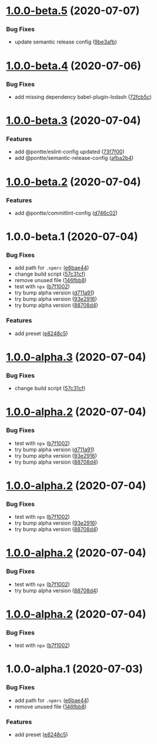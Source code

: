 # [1.0.0-beta.5](https://github.com/pontte/babel-preset/compare/1.0.0-beta.4...1.0.0-beta.5) (2020-07-07)


### Bug Fixes

* update semantic release config ([9be3afb](https://github.com/pontte/babel-preset/commit/9be3afb081a9637e5d510e3851ce531a24f05dc1))

# [1.0.0-beta.4](https://github.com/pontte/babel-preset/compare/1.0.0-beta.3...1.0.0-beta.4) (2020-07-06)


### Bug Fixes

* add missing dependency babel-plugin-lodash ([72fcb5c](https://github.com/pontte/babel-preset/commit/72fcb5c55ce99e7e0fcf1feab87e03a9c9c97bfb))

# [1.0.0-beta.3](https://github.com/pontte/babel-preset/compare/1.0.0-beta.2...1.0.0-beta.3) (2020-07-04)


### Features

* add @pontte/eslint-config updated ([73f7f00](https://github.com/pontte/babel-preset/commit/73f7f00df97a46aee107bb4b616af484c25f59bf))
* add @pontte/semantic-release-config ([afba2b4](https://github.com/pontte/babel-preset/commit/afba2b4305ddd64097b7700a2e9b2b147513826b))

# [1.0.0-beta.2](https://github.com/pontte/babel-preset/compare/1.0.0-beta.1...1.0.0-beta.2) (2020-07-04)


### Features

* add @pontte/commitlint-config ([d746c02](https://github.com/pontte/babel-preset/commit/d746c022a0d4f321ee7050e32d600f38164f5b0c))

# 1.0.0-beta.1 (2020-07-04)


### Bug Fixes

* add path for `.npmrc` ([e6bae44](https://github.com/pontte/babel-preset/commit/e6bae44411016b540f8301996d94362897652d43))
* change build script ([57c31cf](https://github.com/pontte/babel-preset/commit/57c31cfcfdda21316f2c50aa37fb8508a9c3e366))
* remove unused file ([146fbb8](https://github.com/pontte/babel-preset/commit/146fbb81b25f1ac527a668a9760dfce12dfe4a55))
* test with `npx` ([b7f1002](https://github.com/pontte/babel-preset/commit/b7f100202d61fa4d72963e5b3460a681910b9068))
* try bump alpha version ([d711a91](https://github.com/pontte/babel-preset/commit/d711a91fdd778bcc3752d1608d34219822a1468f))
* try bump alpha version ([93e2916](https://github.com/pontte/babel-preset/commit/93e2916851e7befcf49e3ccd881008f519593cd2))
* try bump alpha version ([88708d4](https://github.com/pontte/babel-preset/commit/88708d45b32855fec2f20d65380c96b1084614b0))


### Features

* add preset ([e8248c5](https://github.com/pontte/babel-preset/commit/e8248c565ef4cb85b57cb9c3a34c441b8c18bbd3))

# [1.0.0-alpha.3](https://github.com/pontte/babel-preset/compare/1.0.0-alpha.2...1.0.0-alpha.3) (2020-07-04)


### Bug Fixes

* change build script ([57c31cf](https://github.com/pontte/babel-preset/commit/57c31cfcfdda21316f2c50aa37fb8508a9c3e366))

# [1.0.0-alpha.2](https://github.com/pontte/babel-preset/compare/1.0.0-alpha.1...1.0.0-alpha.2) (2020-07-04)


### Bug Fixes

* test with `npx` ([b7f1002](https://github.com/pontte/babel-preset/commit/b7f100202d61fa4d72963e5b3460a681910b9068))
* try bump alpha version ([d711a91](https://github.com/pontte/babel-preset/commit/d711a91fdd778bcc3752d1608d34219822a1468f))
* try bump alpha version ([93e2916](https://github.com/pontte/babel-preset/commit/93e2916851e7befcf49e3ccd881008f519593cd2))
* try bump alpha version ([88708d4](https://github.com/pontte/babel-preset/commit/88708d45b32855fec2f20d65380c96b1084614b0))

# [1.0.0-alpha.2](https://github.com/pontte/babel-preset/compare/1.0.0-alpha.1...1.0.0-alpha.2) (2020-07-04)


### Bug Fixes

* test with `npx` ([b7f1002](https://github.com/pontte/babel-preset/commit/b7f100202d61fa4d72963e5b3460a681910b9068))
* try bump alpha version ([93e2916](https://github.com/pontte/babel-preset/commit/93e2916851e7befcf49e3ccd881008f519593cd2))
* try bump alpha version ([88708d4](https://github.com/pontte/babel-preset/commit/88708d45b32855fec2f20d65380c96b1084614b0))

# [1.0.0-alpha.2](https://github.com/pontte/babel-preset/compare/1.0.0-alpha.1...1.0.0-alpha.2) (2020-07-04)


### Bug Fixes

* test with `npx` ([b7f1002](https://github.com/pontte/babel-preset/commit/b7f100202d61fa4d72963e5b3460a681910b9068))
* try bump alpha version ([88708d4](https://github.com/pontte/babel-preset/commit/88708d45b32855fec2f20d65380c96b1084614b0))

# [1.0.0-alpha.2](https://github.com/pontte/babel-preset/compare/1.0.0-alpha.1...1.0.0-alpha.2) (2020-07-04)


### Bug Fixes

* test with `npx` ([b7f1002](https://github.com/pontte/babel-preset/commit/b7f100202d61fa4d72963e5b3460a681910b9068))

# 1.0.0-alpha.1 (2020-07-03)


### Bug Fixes

* add path for `.npmrc` ([e6bae44](https://github.com/pontte/babel-preset/commit/e6bae44411016b540f8301996d94362897652d43))
* remove unused file ([146fbb8](https://github.com/pontte/babel-preset/commit/146fbb81b25f1ac527a668a9760dfce12dfe4a55))


### Features

* add preset ([e8248c5](https://github.com/pontte/babel-preset/commit/e8248c565ef4cb85b57cb9c3a34c441b8c18bbd3))
